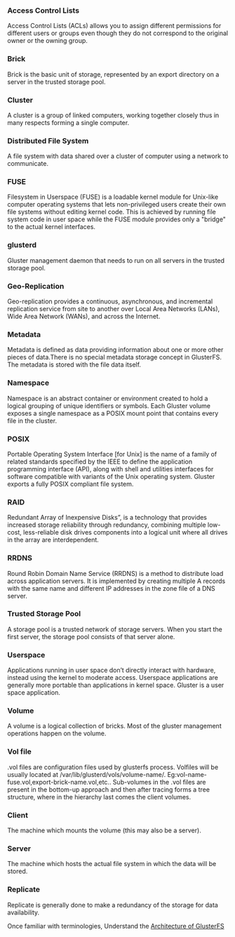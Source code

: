 ### Access Control Lists

Access Control Lists (ACLs) allows you to assign different permissions
for different users or groups even though they do not correspond to the
original owner or the owning group.

### Brick

Brick is the basic unit of storage, represented by an export directory
on a server in the trusted storage pool.

### Cluster

A cluster is a group of linked computers, working together closely thus
in many respects forming a single computer.

### Distributed File System

A file system with data shared over a cluster of computer using a network
to communicate.

### FUSE

Filesystem in Userspace (FUSE) is a loadable kernel module for Unix-like
computer operating systems that lets non-privileged users create their
own file systems without editing kernel code. This is achieved by
running file system code in user space while the FUSE module provides
only a "bridge" to the actual kernel interfaces.

### glusterd

Gluster management daemon that needs to run on all servers in the
trusted storage pool.

### Geo-Replication

Geo-replication provides a continuous, asynchronous, and incremental
replication service from site to another over Local Area Networks
(LANs), Wide Area Network (WANs), and across the Internet.

### Metadata

Metadata is defined as data providing information about one or more
other pieces of data.There is no special metadata storage concept in
GlusterFS. The metadata is stored with the file data itself.

### Namespace

Namespace is an abstract container or environment created to hold a
logical grouping of unique identifiers or symbols. Each Gluster volume
exposes a single namespace as a POSIX mount point that contains every
file in the cluster.

### POSIX

Portable Operating System Interface [for Unix] is the name of a family
of related standards specified by the IEEE to define the application
programming interface (API), along with shell and utilities interfaces
for software compatible with variants of the Unix operating system.
Gluster exports a fully POSIX compliant file system.

### RAID

Redundant Array of Inexpensive Disks”, is a technology that provides
increased storage reliability through redundancy, combining multiple
low-cost, less-reliable disk drives components into a logical unit where
all drives in the array are interdependent.

### RRDNS

Round Robin Domain Name Service (RRDNS) is a method to distribute load
across application servers. It is implemented by creating multiple A
records with the same name and different IP addresses in the zone file
of a DNS server.

### Trusted Storage Pool

A storage pool is a trusted network of storage servers. When you start
the first server, the storage pool consists of that server alone.

### Userspace

Applications running in user space don’t directly interact with
hardware, instead using the kernel to moderate access. Userspace
applications are generally more portable than applications in kernel
space. Gluster is a user space application.

### Volume

A volume is a logical collection of bricks. Most of the gluster
management operations happen on the volume.

### Vol file

.vol files are configuration files used by glusterfs process. Volfiles
will be usually located at /var/lib/glusterd/vols/volume-name/.
Eg:vol-name-fuse.vol,export-brick-name.vol,etc.. Sub-volumes in the .vol
files are present in the bottom-up approach and then after tracing forms
a tree structure, where in the hierarchy last comes the client volumes.

### Client

The machine which mounts the volume (this may also be a server).

### Server

The machine which hosts the actual file system in which the data will be
stored.

### Replicate

Replicate is generally done to make a redundancy of the storage for data
availability.

Once familiar with terminologies, Understand the [Architecture of GlusterFS](./Architecture.md)
